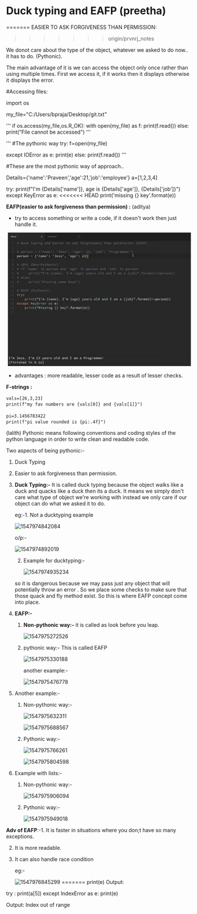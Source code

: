 

# Duck typing and EAFP (preetha)
=======
EASIER TO ASK FORGIVENESS THAN PERMISSION:
>>>>>>> origin/prvnrj_notes

We donot care about the type of the object, whatever we asked to do now.. it has to do. (Pythonic).

The main advantage of it is we can access the object only once rather than using multiple times. First we access it, if it works then it displays otherwise it displays the error.


#Accessing files:

import os

my_file="C:/Users/bpraja/Desktop/git.txt"

'''
if os.access(my_file,os.R_OK):
    with open(my_file) as f:
        print(f.read())
else:
    print("File cannot be accessed")
'''

'''
#The pythonic way
try:
    f=open(my_file)

except IOError as e:
    print(e)
else:
    print(f.read())
'''    

#These are the most pythonic way of approach..

Details={'name':'Praveen','age':21,'job':'employee'}
a=[1,2,3,4]

try:
    print(f"I'm {Details['name']}, age is {Details['age']}, {Details['job']}")
except KeyError as e:
<<<<<<< HEAD
	print('missing {} key'.format(e))

**EAFP(easier to ask forgiveness than permission) :** (aditya)

* try to access something or write a code, if it doesn't work then just handle it.

![eafp](images/eafp.PNG)  

* advantages : more readable, lesser code as a result of lesser checks.

**F-strings :**

```python3
vals=[26,3,23]
print(f"my fav numbers are {vals[0]} and {vals[1]}")

pi=3.1456783422
print(f"pi value rounded is {pi:.4f}")

```
(lalith)
Pythonic means following conventions and coding styles of the python language in order to write clean and readable code.

Two aspects of being pythonic:-

1. Duck Typing
2. Easier to ask forgiveness than permission.



1. **Duck Typing:-** It is called duck typing because the object walks like a duck and quacks like a duck then its a duck. It means we simply don't care what type of object we're working with instead we only care if our object can do what we asked it to do.

   eg:-1. Not a ducktyping example

   ![1547974842084](https://github.com/adityakuppa26/Python-Notes/blob/lalith_notes/images/1547974842084.png) 

   o/p:-

   ![1547974892019](https://github.com/adityakuppa26/Python-Notes/blob/lalith_notes/images/1547974892019.png)

   2. Example for ducktyping:-

      ![1547974935234](https://github.com/adityakuppa26/Python-Notes/blob/lalith_notes/images/1547974935234.png)

   so it is dangerous because we may pass just any object that will potentially throw an error . So we place some checks to make sure that those quack and fly method exist. So this is where EAFP concept come into place.

2. **EAFP:-**

   1. **Non-pythonic way:-** it is called as look before you leap.

      ![1547975272526](https://github.com/adityakuppa26/Python-Notes/blob/lalith_notes/images/1547975272526.png) 

      

   2. pythonic way:- This is called EAFP

      ![1547975330188](https://github.com/adityakuppa26/Python-Notes/blob/lalith_notes/images/1547975330188.png) 

      another example:-

      ![1547975476778](https://github.com/adityakuppa26/Python-Notes/blob/lalith_notes/images/1547975476778.png)



3. Another example:- 

   1. Non-pythonic way:-

      ![1547975632311](https://github.com/adityakuppa26/Python-Notes/blob/lalith_notes/images/1547975632311.png) 

      ![1547975688567](https://github.com/adityakuppa26/Python-Notes/blob/lalith_notes/images/1547975688567.png)

   2. Pythonic way:-

      ![1547975766261](https://github.com/adityakuppa26/Python-Notes/blob/lalith_notes/images/1547975766261.png) 

      ![1547975804598](https://github.com/adityakuppa26/Python-Notes/blob/lalith_notes/images/1547975804598.png) 

4. Example with lists:-

   1. Non-pythonic way:-

      ![1547975906094](https://github.com/adityakuppa26/Python-Notes/blob/lalith_notes/images/1547975906094.png)

   2. Pythonic way:-

      ![1547975949018](https://github.com/adityakuppa26/Python-Notes/blob/lalith_notes/images/1547975949018.png)

**Adv of EAFP**:-1. It is faster in situations where you don;t have so many exceptions.

2. It is more readable.

3. It can also handle race condition

   eg:-

   ![1547976845299](https://github.com/adityakuppa26/Python-Notes/blob/lalith_notes/images/1547976845299.png)
=======
    print(e)
Output:

try :
    print(a[5])
except IndexError as e:
    print(e)

Output:
Index out of range

